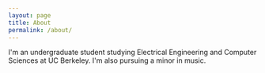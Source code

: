 ```yaml
---
layout: page
title: About
permalink: /about/
---
```


I'm an undergraduate student studying Electrical Engineering and Computer
Sciences at UC Berkeley. I'm also pursuing a minor in music.
